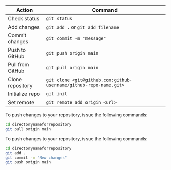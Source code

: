 
| Action           | Command                                                           |
| ---------------- | ----------------------------------------------------------------- |
| Check status     | `git status`                                                      |
| Add changes      | `git add .` or `git add filename`                                 |
| Commit changes   | `git commit -m "message"`                                         |
| Push to GitHub   | `git push origin main`                                            |
| Pull from GitHub | `git pull origin main`                                            |
| Clone repository | `git clone <git@github.com:github-username/github-repo-name.git>` |
| Initialize repo  | `git init`                                                        |
| Set remote       | `git remote add origin <url>`                                     |

To push changes to your repository, issue the following commands:
```bash
cd directorynameforrepository
git pull origin main
```

To push changes to your repository, issue the following commands:
```bash
cd directorynameforrepository
git add .
git commit -m "New changes"
git push origin main
```
